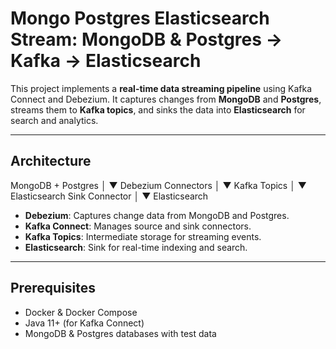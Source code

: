 # Mongo Postgres Elasticsearch Stream: MongoDB & Postgres → Kafka → Elasticsearch

This project implements a **real-time data streaming pipeline** using Kafka Connect and Debezium. It captures changes from **MongoDB** and **Postgres**, streams them to **Kafka topics**, and sinks the data into **Elasticsearch** for search and analytics.

---

## Architecture

MongoDB + Postgres
│
▼
Debezium Connectors
│
▼
Kafka Topics
│
▼
Elasticsearch Sink Connector
│
▼
Elasticsearch

- **Debezium**: Captures change data from MongoDB and Postgres.  
- **Kafka Connect**: Manages source and sink connectors.  
- **Kafka Topics**: Intermediate storage for streaming events.  
- **Elasticsearch**: Sink for real-time indexing and search.  

---

## Prerequisites

- Docker & Docker Compose  
- Java 11+ (for Kafka Connect)  
- MongoDB & Postgres databases with test data